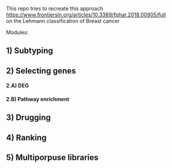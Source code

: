 
This repo tries to recreate this approach https://www.frontiersin.org/articles/10.3389/fphar.2018.00905/full  
on the Lehmann classification of Breast cancer

Modules:

## 1) Subtyping

## 2) Selecting genes
#### 2.A) DEG  
#### 2.B) Pathway enrichment

## 3) Drugging 

## 4) Ranking
## 5) Multiporpuse libraries
